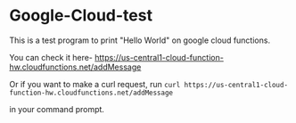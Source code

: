 # Google-Cloud-test

This is a test program to print "Hello World" on google cloud functions.

You can check it here-
https://us-central1-cloud-function-hw.cloudfunctions.net/addMessage
 
 Or if you want to make a curl request, 
 run 
 `curl https://us-central1-cloud-function-hw.cloudfunctions.net/addMessage`
 
 in your command prompt.
